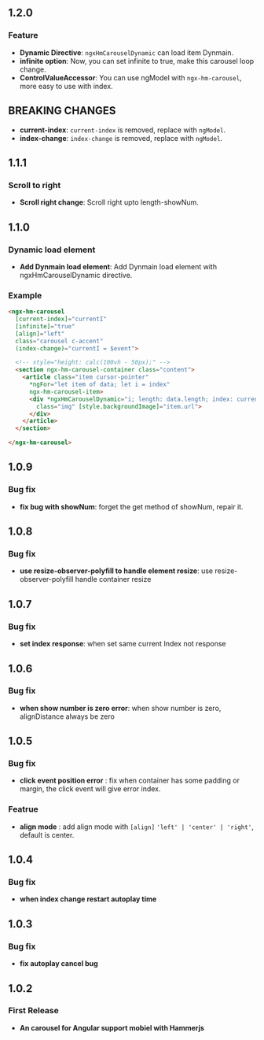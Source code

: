 ## 1.2.0

### Feature
* **Dynamic Directive**: `ngxHmCarouselDynamic` can load item Dynmain.
* **infinite option**: Now, you can set infinite to true, make this carousel loop change.
* **ControlValueAccessor**: You can use ngModel with `ngx-hm-carousel`, more easy to use with index.

## BREAKING CHANGES
* **current-index**: `current-index` is removed, replace with `ngModel`.
* **index-change**: `index-change` is removed, replace with `ngModel`.


## 1.1.1

### Scroll to right
* **Scroll right change**: Scroll right upto length-showNum.

## 1.1.0

### Dynamic load element

* **Add Dynmain load element**: Add Dynmain load element with ngxHmCarouselDynamic directive.

### Example
```html
<ngx-hm-carousel
  [current-index]="currentI"
  [infinite]="true"
  [align]="left"
  class="carousel c-accent"
  (index-change)="currentI = $event">

  <!-- style="height: calc(100vh - 50px);" -->
  <section ngx-hm-carousel-container class="content">
    <article class="item cursor-pointer"
      *ngFor="let item of data; let i = index"
      ngx-hm-carousel-item>
      <div *ngxHmCarouselDynamic="i; length: data.length; index: currentI"
        class="img" [style.backgroundImage]="item.url">
      </div>
    </article>
  </section>

</ngx-hm-carousel>
```
## 1.0.9

### Bug fix

* **fix bug with showNum**: forget the get method of showNum, repair it.

## 1.0.8

### Bug fix

* **use resize-observer-polyfill to handle element resize**: use resize-observer-polyfill handle container resize

## 1.0.7

### Bug fix

* **set index response**: when set same current Index not response

## 1.0.6

### Bug fix

* **when show number is zero error**: when show number is zero, alignDistance always be zero

## 1.0.5

### Bug fix

* **click event position error** : fix when container has some padding or margin, the click event will give error index.

### Featrue
* **align mode** : add align mode with `[align]` `'left' | 'center' | 'right'`, default is center.

## 1.0.4

### Bug fix

* **when index change restart autoplay time**

## 1.0.3

### Bug fix

* **fix autoplay cancel bug**


## 1.0.2

### First Release

* **An carousel for Angular support mobiel with Hammerjs**
